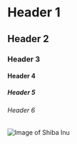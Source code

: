 # Header 1
## Header 2
### Header 3 
#### Header 4
##### Header 5
###### Header 6

![Image of Shiba Inu](https://www.aeonpet.com/assets/ap_special_detail/ap_special_detail-img-791.jpg)
